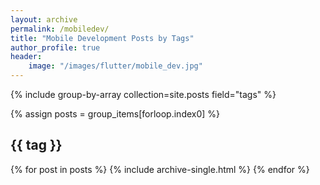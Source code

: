 ```yaml
---
layout: archive
permalink: /mobiledev/
title: "Mobile Development Posts by Tags"
author_profile: true
header:
    image: "/images/flutter/mobile_dev.jpg"
---
```



{% include group-by-array collection=site.posts field="tags" %}

<!-- {% for tag in group_names %} -->
  {% assign posts = group_items[forloop.index0] %}
  <h2 id="{{ tag | slugify }}" class="archive__subtitle">{{ tag }}</h2>
  {% for post in posts %}
    {% include archive-single.html %}
  {% endfor %}
<!-- {% endfor %} -->